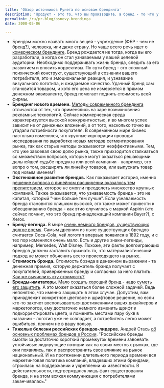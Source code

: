 ```yaml
---
title: 'Обзор источников Рунета по основам брендинга'
description: 'Продукт - это то, что вы производите, а бренд - то что у вас покупают.'
permalink: /ru/pr-blog/osnovy-brendinga
date: 2008-05-06

---
```

<ul>
<li>Брендом можно назвать много вещей - учреждение (ФБР - чем не бренд?), человека, или даже страну. Но чаще всего речь идет о <a href="https://www.4p.ru/index.php?page=1117">комерческом брендинге</a>. Бренд рождается не тогда, когда вы его разработали, а когда он стал узнаваемым у вашей целевой аудитории. Необходимо поддерживать жизнь бренда, следить за его развитием и вносить коррективы. По сути бренд - это сложный психический конструкт, существующий в сознании вашего потребителя, это и эмоциональная реакция, и узнавание визуального логотипа, и ожидаемое качество. Удачный бренд сам становится товаром, и хотя его цена не измеряется в прямом денежном эквиваленте, бренд помогает поднять стоимость всей фирмы.</li>
<li><strong>Брендинг нового времени.</strong>
<a href="https://marketing.spb.ru/lib-comm/brand/better_branding.htm">Методы современного брендинга</a> отличаются от тех, что применялись на заре возникновения рекламных технологий. Сейчас коммерческая среда характеризуется высокой конкурентностью, и во многом успех зависит не от денежных вложений, а  от того, насколько точно вы угадали потребности покупателя. В современном мире бизнес настолько изменился, что крупные корпорации проводят исследования по выработке новых методов сегментирования рынка, так как старые методы оказываются неэффективными. Тем, кто уже завоевал свою долю рынка, также прихзодится сталкиаться со множеством вопросов, которые могут оказаться решающими  дальнейшей судьбе продукта или всей кампании - например, это вопро о том, расширять ли линейку товаров, или выпускать товар под новым именем?</li>
<li><strong>Экстенсивное развитие брендов.</strong>
Как показывает история, именно <a href="https://www.sostav.ru/articles/2006/09/19/ko3/">решение  вопроса о линейном расширении оказалось тем препятствием</a>, которое не смогли преодолеть множество крупных компаний. Также оказывается, что узнаваемость бренда - это не капитал, который "чем больше тем лучше". Если узнаваемость бренда становится слишком высокой, это также может привести к обесцениванию бренда - как  этио случилось с маркой Aspirin (кто сейчас помнит, что это бренд принадлежащий компании Bayer?), с Xerox.</li>
<li><strong>Бренд-легенда.</strong>
В мире <a href="https://www.znaki.ru/index.php?option=content&amp;task=view&amp;id=44">очень немного брендов, существующих долгое время</a>. Самым древним из ныне существующих брендов считается Coca-Cola, чей логотип впервые появился в 1892 году, и с тех пор изменился очень мало. Есть и другие знаки-легенды, например, Mersedes, Walt Disney. Похоже, эти факты долгоиграющих брендов должны заставить признать то, что материалистический подход не может объяснить всего происходящего на рынке. </li>
<li><strong>Стоимость брэнда.</strong>
Стоимость брэнда в денежном выражении - та денежная премия, которую держатель брэнда получает с покупателей, приверженных брэнду и согласных за него платить. <a href="https://www.advesti.ru/publish/brending/cenma">Как же вычислить эту стоимость?</a></li>
<li><strong>Бренды-имитаторы.</strong>
<a href="https://www.4p.ru/index.php?page=1194">Мало создать хороший бренд - надо суметь его защитить</a>. А это может оказаться более сложной задачей. Ведь непонятно, что именно защищать в этом случае. Допустим, вам принадлежит конкретное цветовое и шрифтовое решение, но если кто-то захочет воспользваоться достижениями ваших дизайнеров и маркетологов, ему достаточно немного изменить шрифт и подкорректировать цвета, и поменять местами пару букв в названии - логотип уже не совпадает, а потребитель легко может ошибиться, причем не в вашу пользу. </li>
<li><strong>Тяжелые болезни российских брендов-лидеров.</strong>
Андрей Стась <a href="https://www.4p.ru/index.php?page=1207">об основных проблемах брендов в России</a>. "Российские бренды смогли за достаточно короткий промежуток времени завоевать устойчивые лидирующие позиции как на своих местных рынках, где они появились, так и распространить свое влияние на рынок национальный. И на протяжении длительного периода времени вся маркетинговая политика компаний, владевших этими брендами, строилась на поддержании и укреплении их известности. В действительности, подтверждался лишь факт существования бренда, и на этом всякая коммуникация с потребителями заканчивалась."</li>
</ul>



